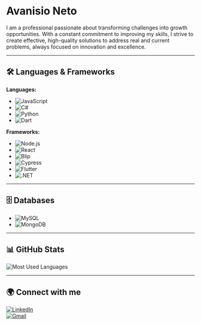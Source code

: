 # Avanisio Neto  

I am a professional passionate about transforming challenges into growth opportunities. With a constant commitment to improving my skills, I strive to create effective, high-quality solutions to address real and current problems, always focused on innovation and excellence.

---

## 🛠 Languages & Frameworks  

**Languages:**  
- ![JavaScript](https://img.shields.io/badge/JavaScript-F7DF1E?style=for-the-badge&logo=javascript&logoColor=black)  
- ![C#](https://img.shields.io/badge/C%23-239120?style=for-the-badge&logo=csharp&logoColor=white)  
- ![Python](https://img.shields.io/badge/Python-3776AB?style=for-the-badge&logo=python&logoColor=white)  
- ![Dart](https://img.shields.io/badge/Dart-0175C2?style=for-the-badge&logo=dart&logoColor=white)  

**Frameworks:**  
- ![Node.js](https://img.shields.io/badge/Node.js-339933?style=for-the-badge&logo=nodedotjs&logoColor=white)  
- ![React](https://img.shields.io/badge/React-61DAFB?style=for-the-badge&logo=react&logoColor=black)  
- ![Blip](https://img.shields.io/badge/Blip-1E90FF?style=for-the-badge)  
- ![Cypress](https://img.shields.io/badge/Cypress-17202C?style=for-the-badge&logo=cypress&logoColor=white)  
- ![Flutter](https://img.shields.io/badge/Flutter-02569B?style=for-the-badge&logo=flutter&logoColor=white)  
- ![.NET](https://img.shields.io/badge/.NET-512BD4?style=for-the-badge&logo=dotnet&logoColor=white)  

---

## 🗄 Databases  

- ![MySQL](https://img.shields.io/badge/MySQL-4479A1?style=for-the-badge&logo=mysql&logoColor=white)  
- ![MongoDB](https://img.shields.io/badge/MongoDB-47A248?style=for-the-badge&logo=mongodb&logoColor=white)  

---

## 📊 GitHub Stats  

![Most Used Languages](https://github-readme-stats.vercel.app/api/top-langs/?username=SeuGitHub&layout=compact&theme=dark)  

---

## 🌍 Connect with me  

[![LinkedIn](https://img.shields.io/badge/LinkedIn-0077B5?style=for-the-badge&logo=linkedin&logoColor=white)](https://www.linkedin.com/in/avanisioneto/)  
[![Gmail](https://img.shields.io/badge/Gmail-D14836?style=for-the-badge&logo=gmail&logoColor=white)](mailto:dev.netoalv@gmail.com)  
